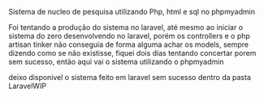 Sistema de nucleo de pesquisa utilizando Php, html e sql no phpmyadmin

Foi tentando a produção do sistema no laravel, até mesmo ao iniciar o sistema do zero desenvolvendo no laravel, porém os controllers e o php artisan tinker não conseguia de forma alguma achar os models, sempre dizendo como se não existisse, fiquei dois dias tentando concertar porem sem sucesso, então aqui vai o sistema utilizando o phpmyadmin

deixo disponivel o sistema feito em laravel sem sucesso dentro da pasta LaravelWIP 
